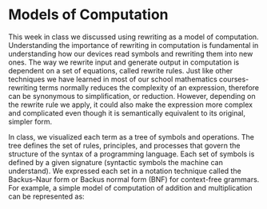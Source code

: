 # Models of Computation
This week in class we discussed using rewriting as a model of computation.  Understanding the importance of rewriting in computation is fundamental in understanding how our devices read symbols and rewriting them into new ones.  The way we rewrite input and generate output in computation is dependent on a set of equations, called rewrite rules.  Just like other techniques we have learned in most of our school mathematics courses- rewriting terms normally reduces the complexity of an expression, therefore can be synonymous to simplification, or reduction.  However, depending on the rewrite rule we apply, it could also make the expression more complex and complicated even though it is semantically equivalent to its original, simpler form.  

In class, we visualized each term as a tree of symbols and operations.  The tree defines the set of rules, principles, and processes that govern the structure of the syntax of a programming language.  Each set of symbols is defined by a given signature (syntactic symbols the machine can understand). We expressed each set in a notation technique called the Backus–Naur form or Backus normal form (BNF) for context-free grammars.  For example,  a simple model of computation of addition and multiplication can be represented as:
